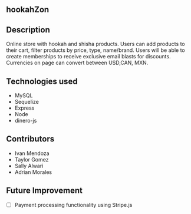 ## hookahZon

## Description
Online store with hookah and shisha products. Users can add products to their cart, filter products by price, type, name/brand. Users will be able to create memberships to receive exclusive email blasts for discounts. Currencies on page can convert between USD,CAN, MXN.

## Technologies used
* MySQL
* Sequelize
* Express
* Node
* dinero-js

## Contributors
* Ivan Mendoza
* Taylor Gomez
* Sally Alwari
* Adrian Morales

## Future Improvement
- [ ] Payment processing functionality using Stripe.js
